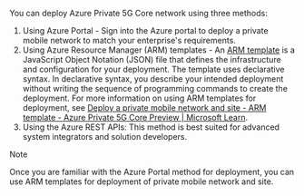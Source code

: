You can deploy Azure Private 5G Core network using three methods: 

1. Using Azure Portal - Sign into the Azure portal to deploy a private mobile network to match your enterprise's requirements. 
1. Using Azure Resource Manager (ARM) templates - An [ARM template](/azure/azure-resource-manager/templates/overview) is a JavaScript Object Notation (JSON) file that defines the infrastructure and configuration for your deployment. The template uses declarative syntax. In declarative syntax, you describe your intended deployment without writing the sequence of programming commands to create the deployment.
For more information on using ARM templates for deployment, see [Deploy a private mobile network and site - ARM template - Azure Private 5G Core Preview | Microsoft Learn](/azure/private-5g-core/deploy-private-mobile-network-with-site-arm-template).
1. Using the Azure REST APIs: This method is best suited for advanced system integrators and solution developers.

> [!NOTE]
> Once you are familiar with the Azure Portal method for deployment, you can use ARM templates for deployment of private mobile network and site.